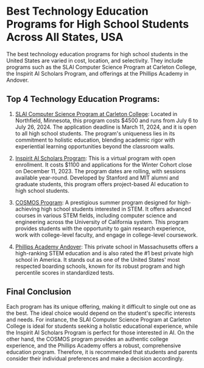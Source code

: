 # Best Technology Education Programs for High School Students Across All States, USA

The best technology education programs for high school students in the United States are varied in cost, location, and selectivity. They include programs such as the SLAI Computer Science Program at Carleton College, the Inspirit AI Scholars Program, and offerings at the Phillips Academy in Andover. 

## Top 4 Technology Education Programs:

1. [SLAI Computer Science Program at Carleton College](https://apps.carleton.edu/summer/SLAI/): Located in Northfield, Minnesota, this program costs $4500 and runs from July 6 to July 26, 2024. The application deadline is March 11, 2024, and it is open to all high school students. The program's uniqueness lies in its commitment to holistic education, blending academic rigor with experiential learning opportunities beyond the classroom walls.

2. [Inspirit AI Scholars Program](https://www.inspiritai.com/): This is a virtual program with open enrollment. It costs $1100 and applications for the Winter Cohort close on December 11, 2023. The program dates are rolling, with sessions available year-round. Developed by Stanford and MIT alumni and graduate students, this program offers project-based AI education to high school students.

3. [COSMOS Program](https://cosmos-ucop.ucdavis.edu/): A prestigious summer program designed for high-achieving high school students interested in STEM. It offers advanced courses in various STEM fields, including computer science and engineering across the University of California system. This program provides students with the opportunity to gain research experience, work with college-level faculty, and engage in college-level coursework.

4. [Phillips Academy Andover](https://www.andover.edu/): This private school in Massachusetts offers a high-ranking STEM education and is also rated the #1 best private high school in America. It stands out as one of the United States' most respected boarding schools, known for its robust program and high percentile scores in standardized tests.

## Final Conclusion

Each program has its unique offering, making it difficult to single out one as the best. The ideal choice would depend on the student's specific interests and needs. For instance, the SLAI Computer Science Program at Carleton College is ideal for students seeking a holistic educational experience, while the Inspirit AI Scholars Program is perfect for those interested in AI. On the other hand, the COSMOS program provides an authentic college experience, and the Phillips Academy offers a robust, comprehensive education program. Therefore, it is recommended that students and parents consider their individual preferences and make a decision accordingly.